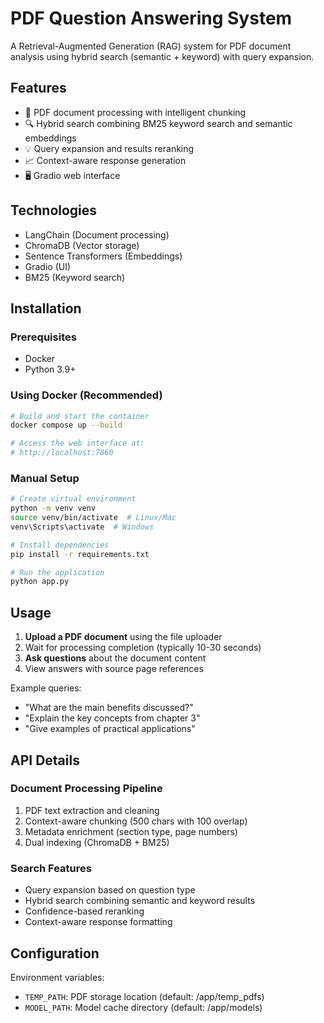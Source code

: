 # PDF Question Answering System

A Retrieval-Augmented Generation (RAG) system for PDF document analysis using hybrid search (semantic + keyword) with query expansion.

## Features

- 📄 PDF document processing with intelligent chunking
- 🔍 Hybrid search combining BM25 keyword search and semantic embeddings
- 💡 Query expansion and results reranking
- 📈 Context-aware response generation
- 🖥️ Gradio web interface

## Technologies

- LangChain (Document processing)
- ChromaDB (Vector storage)
- Sentence Transformers (Embeddings)
- Gradio (UI)
- BM25 (Keyword search)

## Installation

### Prerequisites
- Docker
- Python 3.9+

### Using Docker (Recommended)

```bash
# Build and start the container
docker compose up --build

# Access the web interface at:
# http://localhost:7860
```

### Manual Setup

```bash
# Create virtual environment
python -m venv venv
source venv/bin/activate  # Linux/Mac
venv\Scripts\activate  # Windows

# Install dependencies
pip install -r requirements.txt

# Run the application
python app.py
```

## Usage

1. **Upload a PDF document** using the file uploader
2. Wait for processing completion (typically 10-30 seconds)
3. **Ask questions** about the document content
4. View answers with source page references

Example queries:
- "What are the main benefits discussed?"
- "Explain the key concepts from chapter 3"
- "Give examples of practical applications"

## API Details

### Document Processing Pipeline

1. PDF text extraction and cleaning
2. Context-aware chunking (500 chars with 100 overlap)
3. Metadata enrichment (section type, page numbers)
4. Dual indexing (ChromaDB + BM25)

### Search Features

- Query expansion based on question type
- Hybrid search combining semantic and keyword results
- Confidence-based reranking
- Context-aware response formatting

## Configuration

Environment variables:
- `TEMP_PATH`: PDF storage location (default: /app/temp_pdfs)
- `MODEL_PATH`: Model cache directory (default: /app/models)
